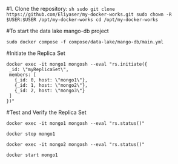 #1. Clone the repository:
    ```sh
    sudo git clone https://github.com/Eliyaser/my-docker-works.git
    sudo chown -R $USER:$USER /opt/my-docker-works
    cd /opt/my-docker-works
    ```

#To start the data lake mango-db project

```
sudo docker compose -f compose/data-lake/mango-db/main.yml

```
#Initiate the Replica Set

```
docker exec -it mongo1 mongosh --eval "rs.initiate({
 _id: \"myReplicaSet\",
 members: [
   {_id: 0, host: \"mongo1\"},
   {_id: 1, host: \"mongo2\"},
   {_id: 2, host: \"mongo3\"}
 ]
})"
```

#Test and Verify the Replica Set
```
docker exec -it mongo1 mongosh --eval "rs.status()"

docker stop mongo1

docker exec -it mongo2 mongosh --eval "rs.status()"

docker start mongo1

```

